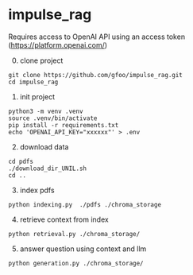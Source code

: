 # impulse_rag

Requires access to OpenAI API using an access token (https://platform.openai.com/)

0. clone project

```shell
git clone https://github.com/gfoo/impulse_rag.git
cd impulse_rag
```

1. init project

```shell
python3 -m venv .venv
source .venv/bin/activate
pip install -r requirements.txt
echo 'OPENAI_API_KEY="xxxxxx"' > .env
```

2. download data

```shell
cd pdfs
./download_dir_UNIL.sh
cd ..
```

3. index pdfs

```shell
python indexing.py  ./pdfs ./chroma_storage
```

4. retrieve context from index

```shell
python retrieval.py ./chroma_storage/
```

5. answer question using context and llm

```shell
python generation.py ./chroma_storage/
```
